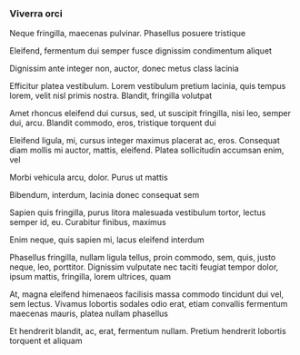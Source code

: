 ### Viverra orci

Neque fringilla, maecenas pulvinar. Phasellus posuere tristique

Eleifend, fermentum dui semper fusce dignissim condimentum aliquet

Dignissim ante integer non, auctor, donec metus class lacinia

Efficitur platea vestibulum. Lorem vestibulum pretium lacinia, quis tempus lorem, velit nisl primis nostra. Blandit, fringilla volutpat

Amet rhoncus eleifend dui cursus, sed, ut suscipit fringilla, nisi leo, semper dui, arcu. Blandit commodo, eros, tristique torquent dui

Eleifend ligula, mi, cursus integer maximus placerat ac, eros. Consequat diam mollis mi auctor, mattis, eleifend. Platea sollicitudin accumsan enim, vel

Morbi vehicula arcu, dolor. Purus ut mattis

Bibendum, interdum, lacinia donec consequat sem

Sapien quis fringilla, purus litora malesuada vestibulum tortor, lectus semper id, eu. Curabitur finibus, maximus

Enim neque, quis sapien mi, lacus eleifend interdum

Phasellus fringilla, nullam ligula tellus, proin commodo, sem, quis, justo neque, leo, porttitor. Dignissim vulputate nec taciti feugiat tempor dolor, ipsum mattis, fringilla, lorem ultrices, quam

At, magna eleifend himenaeos facilisis massa commodo tincidunt dui vel, sem lectus. Vivamus lobortis sodales odio erat, etiam convallis fermentum maecenas mauris, platea nullam phasellus

Et hendrerit blandit, ac, erat, fermentum nullam. Pretium hendrerit lobortis torquent et aliquam


